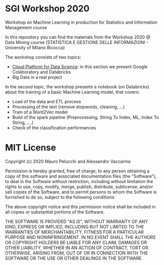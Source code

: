 # SGI Workshop 2020

Workshop on Machine Learning in production for Statistics and Information Management course


In this repository you can find the materials from the Workshop 2020 @ Data Mining course (STATISTICA E GESTIONE DELLE INFORMAZIONI - University of Milano Bicocca)

The workshop consists of two topics:

- [Cloud Platform for Data Science](https://github.com/mauropelucchi/sgi_workshop_2020/tree/master/cloud_data_science): in this section we present Google Colaboratory and Databricks
- Big Data in a real project

In the second topic, the workshop presents a notebook (on Databricks) about the training of a basic Machine Learning model, that covers:

- Load of the data and ETL process
- Processing of the text (remove stopwords, cleaning, ...)
- Train of a Word2Vec model
- Build of the spark pipeline (Preprocessing, String To Index, ML, Index To String, ....)
- Check of the classification performances


# MIT License

Copyright (c) 2020 Mauro Pelucchi and Alessandro Vaccarino

Permission is hereby granted, free of charge, to any person obtaining a copy
of this software and associated documentation files (the "Software"), to deal
in the Software without restriction, including without limitation the rights
to use, copy, modify, merge, publish, distribute, sublicense, and/or sell
copies of the Software, and to permit persons to whom the Software is
furnished to do so, subject to the following conditions:

The above copyright notice and this permission notice shall be included in all
copies or substantial portions of the Software.

THE SOFTWARE IS PROVIDED "AS IS", WITHOUT WARRANTY OF ANY KIND, EXPRESS OR
IMPLIED, INCLUDING BUT NOT LIMITED TO THE WARRANTIES OF MERCHANTABILITY,
FITNESS FOR A PARTICULAR PURPOSE AND NONINFRINGEMENT. IN NO EVENT SHALL THE
AUTHORS OR COPYRIGHT HOLDERS BE LIABLE FOR ANY CLAIM, DAMAGES OR OTHER
LIABILITY, WHETHER IN AN ACTION OF CONTRACT, TORT OR OTHERWISE, ARISING FROM,
OUT OF OR IN CONNECTION WITH THE SOFTWARE OR THE USE OR OTHER DEALINGS IN THE
SOFTWARE.
